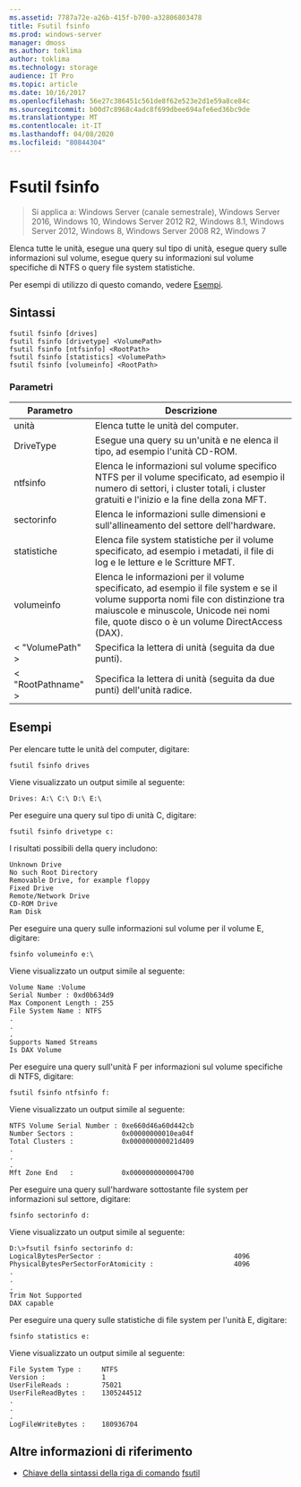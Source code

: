 ```yaml
---
ms.assetid: 7787a72e-a26b-415f-b700-a32806803478
title: Fsutil fsinfo
ms.prod: windows-server
manager: dmoss
ms.author: toklima
author: toklima
ms.technology: storage
audience: IT Pro
ms.topic: article
ms.date: 10/16/2017
ms.openlocfilehash: 56e27c386451c561de8f62e523e2d1e59a8ce84c
ms.sourcegitcommit: b00d7c8968c4adc8f699dbee694afe6ed36bc9de
ms.translationtype: MT
ms.contentlocale: it-IT
ms.lasthandoff: 04/08/2020
ms.locfileid: "80844304"
---
```

# <a name="fsutil-fsinfo"></a>Fsutil fsinfo
>Si applica a: Windows Server (canale semestrale), Windows Server 2016, Windows 10, Windows Server 2012 R2, Windows 8.1, Windows Server 2012, Windows 8, Windows Server 2008 R2, Windows 7

Elenca tutte le unità, esegue una query sul tipo di unità, esegue query sulle informazioni sul volume, esegue query su informazioni sul volume specifiche di NTFS o query file system statistiche.

Per esempi di utilizzo di questo comando, vedere [Esempi](#BKMK_examples).

## <a name="syntax"></a>Sintassi

```
fsutil fsinfo [drives]
fsutil fsinfo [drivetype] <VolumePath>
fsutil fsinfo [ntfsinfo] <RootPath>
fsutil fsinfo [statistics] <VolumePath>
fsutil fsinfo [volumeinfo] <RootPath>
```

### <a name="parameters"></a>Parametri

|Parametro|Descrizione|
|-------------|---------------|
|unità|Elenca tutte le unità del computer.|
|DriveType|Esegue una query su un'unità e ne elenca il tipo, ad esempio l'unità CD-ROM.|
|ntfsinfo|Elenca le informazioni sul volume specifico NTFS per il volume specificato, ad esempio il numero di settori, i cluster totali, i cluster gratuiti e l'inizio e la fine della zona MFT.|
|sectorinfo|Elenca le informazioni sulle dimensioni e sull'allineamento del settore dell'hardware.|
|statistiche|Elenca file system statistiche per il volume specificato, ad esempio i metadati, il file di log e le letture e le Scritture MFT.|
|volumeinfo|Elenca le informazioni per il volume specificato, ad esempio il file system e se il volume supporta nomi file con distinzione tra maiuscole e minuscole, Unicode nei nomi file, quote disco o è un volume DirectAccess (DAX).|
|< "VolumePath" >|Specifica la lettera di unità (seguita da due punti).|
|< "RootPathname" >|Specifica la lettera di unità (seguita da due punti) dell'unità radice.|

## <a name="examples"></a><a name="BKMK_examples"></a>Esempi
Per elencare tutte le unità del computer, digitare:

```
fsutil fsinfo drives
```

Viene visualizzato un output simile al seguente:

```
Drives: A:\ C:\ D:\ E:\       
```

Per eseguire una query sul tipo di unità C, digitare:

```
fsutil fsinfo drivetype c:
```

I risultati possibili della query includono:

```
Unknown Drive
No such Root Directory
Removable Drive, for example floppy
Fixed Drive
Remote/Network Drive
CD-ROM Drive
Ram Disk
```

Per eseguire una query sulle informazioni sul volume per il volume E, digitare:

```
fsinfo volumeinfo e:\
```

Viene visualizzato un output simile al seguente:

```
Volume Name :Volume
Serial Number : 0xd0b634d9
Max Component Length : 255
File System Name : NTFS
.
.
.
Supports Named Streams
Is DAX Volume
```

Per eseguire una query sull'unità F per informazioni sul volume specifiche di NTFS, digitare:

```
fsutil fsinfo ntfsinfo f:
```

Viene visualizzato un output simile al seguente:

```
NTFS Volume Serial Number : 0xe660d46a60d442cb
Number Sectors :            0x00000000010ea04f
Total Clusters :            0x000000000021d409
.
.
.
Mft Zone End   :            0x0000000000004700       
```

Per eseguire una query sull'hardware sottostante file system per informazioni sul settore, digitare:

```
fsinfo sectorinfo d:
```

Viene visualizzato un output simile al seguente:

```
D:\>fsutil fsinfo sectorinfo d:
LogicalBytesPerSector :                                 4096
PhysicalBytesPerSectorForAtomicity :                    4096
.
.
.
Trim Not Supported
DAX capable
```

Per eseguire una query sulle statistiche di file system per l'unità E, digitare:

```
fsinfo statistics e:
```

Viene visualizzato un output simile al seguente:

```
File System Type :     NTFS
Version :              1
UserFileReads :        75021
UserFileReadBytes :    1305244512
.
.
.
LogFileWriteBytes :    180936704       
```

## <a name="additional-references"></a>Altre informazioni di riferimento
- [Chiave della sintassi della riga di comando](command-line-syntax-key.md)
[fsutil](Fsutil.md)


